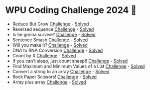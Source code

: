 # WPU Coding Challenge 2024 🐍


  - Reduce But Grow [Challenge](https://www.codewars.com/kata/57f780909f7e8e3183000078) - [Solved](https://github.com/ariear/2024-wpu-coding-challenge/blob/main/1-reduceButGrow.py)
  - Reversed sequence [Challenge](https://www.codewars.com/kata/5a00e05cc374cb34d100000d) - [Solved](https://github.com/ariear/2024-wpu-coding-challenge/blob/main/2-reversedSequence.py)
  - Is he gonna survive? [Challenge](https://www.codewars.com/kata/59ca8246d751df55cc00014c) - [Solved](https://github.com/ariear/2024-wpu-coding-challenge/blob/main/3-isHeGonnaSurvive.py)
  - Sentence Smash [Challenge](https://www.codewars.com/kata/53dc23c68a0c93699800041d) - [Solved](https://github.com/ariear/2024-wpu-coding-challenge/blob/main/4-sentenceSmash.py)
  - Will you make it? [Challenge](https://www.codewars.com/kata/5861d28f124b35723e00005e) - [Solved](https://github.com/ariear/2024-wpu-coding-challenge/blob/main/5-willYouMakeIt.py)
  - DNA to RNA Conversion [Challenge](https://www.codewars.com/kata/5556282156230d0e5e000089) - [Solved](https://github.com/ariear/2024-wpu-coding-challenge/blob/main/6-DNAtoRNAconversion.py)
  - Count by X [Challenge](https://www.codewars.com/kata/5513795bd3fafb56c200049e) - [Solved](https://github.com/ariear/2024-wpu-coding-challenge/blob/main/7-countByX.py)
  - If you can't sleep, just count sheep!! [Challenge](https://www.codewars.com/kata/5b077ebdaf15be5c7f000077) - [Solved](https://github.com/ariear/2024-wpu-coding-challenge/blob/main/8-ifYouCantSleep.py)
  - Find Maximum and Minimum Values of a List [Challenge](https://www.codewars.com/kata/577a98a6ae28071780000989) - [Solved](https://github.com/ariear/2024-wpu-coding-challenge/blob/main/9-maxmin.py)
  - Convert a string to an array [Challenge](https://www.codewars.com/kata/57e76bc428d6fbc2d500036d) - [Solved](https://github.com/ariear/2024-wpu-coding-challenge/blob/main/10-stringToArray.py)
  - Rock Paper Scissors! [Challenge](https://www.codewars.com/kata/5672a98bdbdd995fad00000f) - [Solved](https://github.com/ariear/2024-wpu-coding-challenge/blob/main/11-rps.py)
  - Array plus array [Challenge](https://www.codewars.com/kata/5a2be17aee1aaefe2a000151) - [Solved](https://github.com/ariear/2024-wpu-coding-challenge/blob/main/12-arrPlusArr.py)
